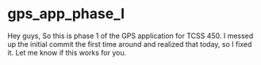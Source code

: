 # gps_app_phase_I

Hey guys,
So this is phase 1 of the GPS application for TCSS 450.
I messed up the initial commit the first time around and realized
that today, so I fixed it. Let me know if this works for you.

